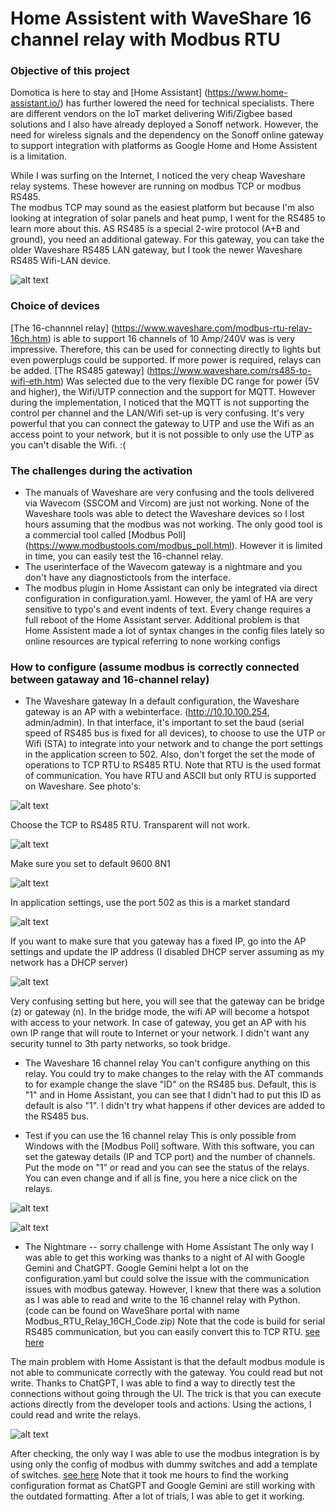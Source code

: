 # Home Assistent with WaveShare 16 channel relay with Modbus RTU

### Objective of this project
Domotica is here to stay and [Home Assistant] (https://www.home-assistant.io/) has further lowered the need for technical specialists.
There are different vendors on the IoT market delivering Wifi/Zigbee based solutions and I also have already deployed a Sonoff network.
However, the need for wireless signals and the dependency on the Sonoff online gateway to support integration with platforms as Google Home and Home Assistent is a limitation.

While I was surfing on the Internet, I noticed the very cheap Waveshare relay systems.  These however are running on modbus TCP or modbus RS485.  
The modbus TCP may sound as the easiest platform but because I'm also looking at integration of solar panels and heat pump, I went for the RS485 to learn more about this.
AS RS485 is a special 2-wire protocol (A+B and ground), you need an additional gateway.  For this gateway, you can take the older Waveshare RS485 LAN gateway, but I took the newer Waveshare RS485 Wifi-LAN device.

![alt text](https://github.com/HenkUyttenhove/waveshare_modbus/blob/main/overview.jpg)


### Choice of devices
[The 16-channnel relay] (https://www.waveshare.com/modbus-rtu-relay-16ch.htm) is able to support 16 channels of 10 Amp/240V was is very impressive.
Therefore, this can be used for connecting directly to lights but even powerplugs could be supported.  If more power is required, relays can be added.
[The RS485 gateway] (https://www.waveshare.com/rs485-to-wifi-eth.htm) Was selected due to the very flexible DC range for power (5V and higher), the Wifi/UTP connection and the support for MQTT.
However during the implementation, I noticed that the MQTT is not supporting the control per channel and the LAN/Wifi set-up is very confusing.  It's very powerful that you can connect the gateway to UTP and use the Wifi as an access point to your network, but it is not possible to only use the UTP as you can't disable the Wifi. :(

### The challenges during the activation
* The manuals of Waveshare are very confusing and the tools delivered via Wavecom (SSCOM and Vircom) are just not working.  None of the Waveshare tools was able to detect the Waveshare devices so I lost hours assuming that the modbus was not working. The only good tool is a commercial tool called [Modbus Poll] (https://www.modbustools.com/modbus_poll.html).  However it is limited in time, you can easily test the 16-channel relay.
* The userinterface of the Wavecom gateway is a nightmare and you don't have any diagnostictools from the interface.  
* The modbus plugin in Home Assistant can only be integrated via direct configuration in configuration.yaml.  However, the yaml of HA are very sensitive to typo's and event indents of text.  Every change requires a full reboot of the Home Assistant server.  Additional problem is that Home Assistent made a lot of syntax changes in the config files lately so online resources are typical referring to none working configs

### How to configure (assume modbus is correctly connected between gataway and 16-channel relay)
* The Waveshare gateway
In a default configuration, the Waveshare gateway is an AP with a webinterface.  (http://10.10.100.254, admin/admin).  In that interface, it's important to set the baud (serial speed of RS485 bus is fixed for all devices), to choose to use the UTP or Wifi (STA) to integrate into your network and to change the port settings in the application screen to 502.  Also, don't forget the set the mode of operations to TCP RTU to RS485 RTU.  Note that RTU is the used format of communication.  You have RTU and ASCII but only RTU is supported on Waveshare.
See photo's:

![alt text](https://github.com/HenkUyttenhove/waveshare_modbus/blob/main/mode_configuration.png)

Choose the TCP to RS485 RTU.  Transparent will not work.

![alt text](https://github.com/HenkUyttenhove/waveshare_modbus/blob/main/serialSettings.png)

Make sure you set to default 9600 8N1

![alt text](https://github.com/HenkUyttenhove/waveshare_modbus/blob/main/ModBusRTU_port502.png)

In application settings, use the port 502 as this is a market standard

![alt text](https://github.com/HenkUyttenhove/waveshare_modbus/blob/main/LANaccess.png)

If you want to make sure that you gateway has a fixed IP, go into the AP settings and update the IP address (I disabled DHCP server assuming as my network has a DHCP server)

![alt text](https://github.com/HenkUyttenhove/waveshare_modbus/blob/main/routerofbridge.png)

Very confusing setting but here, you will see that the gateway can be bridge (z) or gateway (n).  In the bridge mode, the wifi AP will become a hotspot with access to your network.  In case of gateway, you get an AP with his own IP range that will route to Internet or your network.  I didn't want any security tunnel to 3th party networks, so took bridge.

* The Waveshare 16 channel relay
You can't configure anything on this relay.  You could try to make changes to the relay with the AT commands to for example change the slave "ID" on the RS485 bus.  Default, this is "1" and in Home Assistant, you can see that I didn't had to put this ID as default is also "1".   I didn't try what happens if other devices are added to the RS485 bus.  

* Test if you can use the 16 channel relay
This is only possible from Windows with the [Modbus Poll] software.  With this software, you can set the gateway details (IP and TCP port) and the number of channels.   Put the mode on "1" or read and you can see the status of the relays.  You can even change and if all is fine, you here a nice click on the relays.

![alt text](https://github.com/HenkUyttenhove/waveshare_modbus/blob/main/debug.png)

![alt text](https://github.com/HenkUyttenhove/waveshare_modbus/blob/main/debug2.png)

* The Nightmare -- sorry challenge with Home Assistant
The only way I was able to get this working was thanks to a night of AI with Google Gemini and ChatGPT.  Google Gemini helpt a lot on the configuration.yaml but could solve the issue with the communication issues with modbus gateway.  However, I knew that there was a solution as I was able to read and write to the 16 channel relay with Python. (code can be found on WaveShare portal with name Modbus_RTU_Relay_16CH_Code.zip)  Note that the code is build for serial RS485 communication, but you can easily convert this to TCP RTU. [see here](https://github.com/HenkUyttenhove/waveshare_modbus/blob/main/writecoils.py)

The main problem with Home Assistant is that the default modbus module is not able to communicate correctly with the gateway.  You could read but not write.  Thanks to ChatGPT, I was able to find a way to directly test the connections without going through the UI.  The trick is that you can execute actions directly from the developer tools and actions.  Using the actions, I could read and write the relays.

![alt text](https://github.com/HenkUyttenhove/waveshare_modbus/blob/main/DebugHA.png)

After checking, the only way I was able to use the modbus integration is by using only the config of modbus with dummy switches and add a template of switches. [see here](https://github.com/HenkUyttenhove/waveshare_modbus/blob/main/configuration.yaml)
Note that it took me hours to find the working configuration format as ChatGPT and Google Gemini are still working with the outdated formatting.  After a lot of trials, I was able to get it working.




